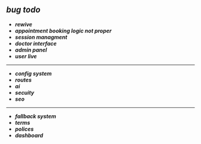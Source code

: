## ***bug todo***
- ***rewive***
- ***appointment booking logic not proper*** 
- ***session managment***
- ***doctor interface*** 
- ***admin panel*** 
- ***user live*** 
***
- ***config system*** 
- ***routes***
- ***ai***
- ***secuity*** 
- ***seo*** 
***
- ***fallback system***
- ***terms*** 
- ***polices*** 
- ***dashboard***
